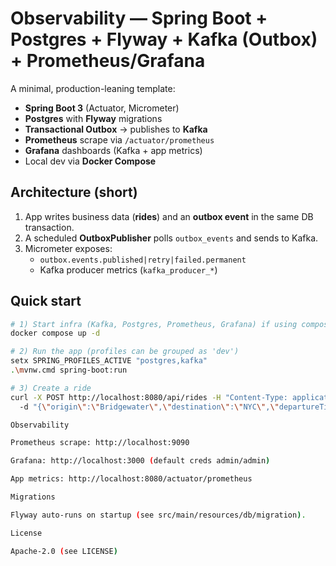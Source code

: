 # Observability — Spring Boot + Postgres + Flyway + Kafka (Outbox) + Prometheus/Grafana

A minimal, production-leaning template:
- **Spring Boot 3** (Actuator, Micrometer)
- **Postgres** with **Flyway** migrations
- **Transactional Outbox** → publishes to **Kafka**
- **Prometheus** scrape via `/actuator/prometheus`
- **Grafana** dashboards (Kafka + app metrics)
- Local dev via **Docker Compose**

## Architecture (short)
1. App writes business data (**rides**) and an **outbox event** in the same DB transaction.
2. A scheduled **OutboxPublisher** polls `outbox_events` and sends to Kafka.
3. Micrometer exposes:
   - `outbox.events.published|retry|failed.permanent`
   - Kafka producer metrics (`kafka_producer_*`)

## Quick start
```bash
# 1) Start infra (Kafka, Postgres, Prometheus, Grafana) if using compose
docker compose up -d

# 2) Run the app (profiles can be grouped as 'dev')
setx SPRING_PROFILES_ACTIVE "postgres,kafka"
.\mvnw.cmd spring-boot:run

# 3) Create a ride
curl -X POST http://localhost:8080/api/rides -H "Content-Type: application/json" ^
  -d "{\"origin\":\"Bridgewater\",\"destination\":\"NYC\",\"departureTime\":\"2025-10-02T14:30:00Z\",\"seatsAvailable\":3,\"priceCents\":1500,\"driverName\":\"Arularasu\"}"

Observability

Prometheus scrape: http://localhost:9090

Grafana: http://localhost:3000 (default creds admin/admin)

App metrics: http://localhost:8080/actuator/prometheus

Migrations

Flyway auto-runs on startup (see src/main/resources/db/migration).

License

Apache-2.0 (see LICENSE)